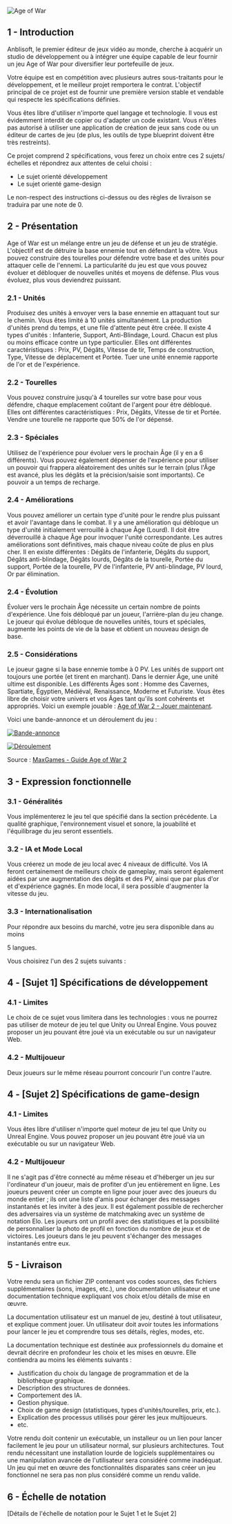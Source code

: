 ![Age of War](https://moodle.supinfo.com/pluginfile.php/8294/mod_assign/intro/image.png)

## 1 - Introduction

Anblisoft, le premier éditeur de jeux vidéo au monde, cherche à acquérir un studio de développement ou à intégrer une équipe capable de leur fournir un jeu Age of War pour diversifier leur portefeuille de jeux.

Votre équipe est en compétition avec plusieurs autres sous-traitants pour le développement, et le meilleur projet remportera le contrat. L'objectif principal de ce projet est de fournir une première version stable et vendable qui respecte les spécifications définies.

Vous êtes libre d'utiliser n'importe quel langage et technologie. Il vous est évidemment interdit de copier ou d'adapter un code existant. Vous n'êtes pas autorisé à utiliser une application de création de jeux sans code ou un éditeur de cartes de jeu (de plus, les outils de type blueprint doivent être très restreints).

Ce projet comprend 2 spécifications, vous ferez un choix entre ces 2 sujets/échelles et répondrez aux attentes de celui choisi :

- Le sujet orienté développement
- Le sujet orienté game-design

Le non-respect des instructions ci-dessus ou des règles de livraison se traduira par une note de 0.

## 2 - Présentation

Age of War est un mélange entre un jeu de défense et un jeu de stratégie. L'objectif est de détruire la base ennemie tout en défendant la vôtre. Vous pouvez construire des tourelles pour défendre votre base et des unités pour attaquer celle de l'ennemi. La particularité du jeu est que vous pouvez évoluer et débloquer de nouvelles unités et moyens de défense. Plus vous évoluez, plus vous deviendrez puissant.

### 2.1 - Unités

Produisez des unités à envoyer vers la base ennemie en attaquant tout sur le chemin. Vous êtes limité à 10 unités simultanément. La production d'unités prend du temps, et une file d'attente peut être créée.
Il existe 4 types d'unités : Infanterie, Support, Anti-Blindage, Lourd. Chacun est plus ou moins efficace contre un type particulier.
Elles ont différentes caractéristiques : Prix, PV, Dégâts, Vitesse de tir, Temps de construction, Type, Vitesse de déplacement et Portée.
Tuer une unité ennemie rapporte de l'or et de l'expérience.

### 2.2 - Tourelles

Vous pouvez construire jusqu'à 4 tourelles sur votre base pour vous défendre, chaque emplacement coûtant de l'argent pour être débloqué.
Elles ont différentes caractéristiques : Prix, Dégâts, Vitesse de tir et Portée. Vendre une tourelle ne rapporte que 50% de l'or dépensé.

### 2.3 - Spéciales

Utilisez de l'expérience pour évoluer vers le prochain Âge (il y en a 6 différents).
Vous pouvez également dépenser de l'expérience pour utiliser un pouvoir qui frappera aléatoirement des unités sur le terrain (plus l'Âge est avancé, plus les dégâts et la précision/saisie sont importants). Ce pouvoir a un temps de recharge.

### 2.4 - Améliorations

Vous pouvez améliorer un certain type d'unité pour le rendre plus puissant et avoir l'avantage dans le combat.
Il y a une amélioration qui débloque un type d'unité initialement verrouillé à chaque Âge (Lourd). Il doit être déverrouillé à chaque Âge pour invoquer l'unité correspondante.
Les autres améliorations sont définitives, mais chaque niveau coûte de plus en plus cher. Il en existe différentes : Dégâts de l'infanterie, Dégâts du support, Dégâts anti-blindage, Dégâts lourds, Dégâts de la tourelle, Portée du support, Portée de la tourelle, PV de l'infanterie, PV anti-blindage, PV lourd, Or par élimination.

### 2.4 - Évolution

Évoluer vers le prochain Âge nécessite un certain nombre de points d'expérience. Une fois débloqué par un joueur, l'arrière-plan du jeu change. Le joueur qui évolue débloque de nouvelles unités, tours et spéciales, augmente les points de vie de la base et obtient un nouveau design de base.

### 2.5 - Considérations

Le joueur gagne si la base ennemie tombe à 0 PV. Les unités de support ont toujours une portée (et tirent en marchant). Dans le dernier Âge, une unité ultime est disponible.
Les différents Âges sont : Homme des Cavernes, Spartiate, Égyptien, Médiéval, Renaissance, Moderne et Futuriste. Vous êtes libre de choisir votre univers et vos Âges tant qu'ils sont cohérents et appropriés.
Voici un exemple jouable : [Age of War 2 - Jouer maintenant](https://www.gameflare.com/online-game/age-of-war-2).

Voici une bande-annonce et un déroulement du jeu :

[![Bande-annonce](https://img.youtube.com/vi/fVgJBKhW-cE/0.jpg)](https://www.youtube.com/watch?v=fVgJBKhW-cE)

[![Déroulement](https://img.youtube.com/vi/S2RMa7loMt4/0.jpg)](https://www.youtube.com/watch?v=S2RMa7loMt4)

Source : [MaxGames - Guide Age of War 2](https://www.maxgames.com/guides/age-of-war-2.html)

## 3 - Expression fonctionnelle

### 3.1 - Généralités

Vous implémenterez le jeu tel que spécifié dans la section précédente. La qualité graphique, l'environnement visuel et sonore, la jouabilité et l'équilibrage du jeu seront essentiels.

### 3.2 - IA et Mode Local

Vous créerez un mode de jeu local avec 4 niveaux de difficulté. Vos IA feront certainement de meilleurs choix de gameplay, mais seront également aidées par une augmentation des dégâts et des PV, ainsi que par plus d'or et d'expérience gagnés.
En mode local, il sera possible d'augmenter la vitesse du jeu.

### 3.3 - Internationalisation

Pour répondre aux besoins du marché, votre jeu sera disponible dans au moins

 5 langues.

Vous choisirez l'un des 2 sujets suivants :

## 4 - [Sujet 1] Spécifications de développement

### 4.1 - Limites

Le choix de ce sujet vous limitera dans les technologies : vous ne pourrez pas utiliser de moteur de jeu tel que Unity ou Unreal Engine. Vous pouvez proposer un jeu pouvant être joué via un exécutable ou sur un navigateur Web.

### 4.2 - Multijoueur

Deux joueurs sur le même réseau pourront concourir l'un contre l'autre.

## 4 - [Sujet 2] Spécifications de game-design

### 4.1 - Limites

Vous êtes libre d'utiliser n'importe quel moteur de jeu tel que Unity ou Unreal Engine. Vous pouvez proposer un jeu pouvant être joué via un exécutable ou sur un navigateur Web.

### 4.2 - Multijoueur

Il ne s'agit pas d'être connecté au même réseau et d'héberger un jeu sur l'ordinateur d'un joueur, mais de profiter d'un jeu entièrement en ligne. Les joueurs peuvent créer un compte en ligne pour jouer avec des joueurs du monde entier ; ils ont une liste d'amis pour échanger des messages instantanés et les inviter à des jeux. Il est également possible de rechercher des adversaires via un système de matchmaking avec un système de notation Elo. Les joueurs ont un profil avec des statistiques et la possibilité de personnaliser la photo de profil en fonction du nombre de jeux et de victoires. Les joueurs dans le jeu peuvent s'échanger des messages instantanés entre eux.

## 5 - Livraison

Votre rendu sera un fichier ZIP contenant vos codes sources, des fichiers supplémentaires (sons, images, etc.), une documentation utilisateur et une documentation technique expliquant vos choix et/ou détails de mise en œuvre.

La documentation utilisateur est un manuel de jeu, destiné à tout utilisateur, et explique comment jouer. Un utilisateur doit avoir toutes les informations pour lancer le jeu et comprendre tous ses détails, règles, modes, etc.

La documentation technique est destinée aux professionnels du domaine et devrait décrire en profondeur les choix et les mises en œuvre. Elle contiendra au moins les éléments suivants :

- Justification du choix du langage de programmation et de la bibliothèque graphique.
- Description des structures de données.
- Comportement des IA.
- Gestion physique.
- Choix de game design (statistiques, types d'unités/tourelles, prix, etc.).
- Explication des processus utilisés pour gérer les jeux multijoueurs.
- etc.

Votre rendu doit contenir un exécutable, un installeur ou un lien pour lancer facilement le jeu pour un utilisateur normal, sur plusieurs architectures. Tout rendu nécessitant une installation lourde de logiciels supplémentaires ou une manipulation avancée de l'utilisateur sera considéré comme inadéquat. Un jeu qui met en œuvre des fonctionnalités disparates sans créer un jeu fonctionnel ne sera pas non plus considéré comme un rendu valide.

## 6 - Échelle de notation

[Détails de l'échelle de notation pour le Sujet 1 et le Sujet 2]
